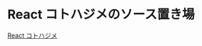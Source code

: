 # React コトハジメのソース置き場

[React コトハジメ](https://gist.github.com/voluntas/14303cbf0a1a5fb47ac58c2682bfa877)
